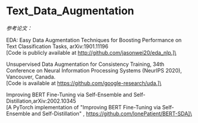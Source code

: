 # Text_Data_Augmentation
*参考论文：*

EDA: Easy Data Augmentation Techniques for Boosting Performance on Text Classification Tasks,	arXiv:1901.11196\
[Code is publicly available at http://github.com/jasonwei20/eda_nlp.]\

Unsupervised Data Augmentation for Consistency Training, 34th Conference on Neural Information Processing Systems (NeurIPS 2020), Vancouver, Canada.\
[Code is available at https://github.com/google-research/uda.]\

Improving BERT Fine-Tuning via Self-Ensemble and Self-Distillation,arXiv:2002.10345\
[A PyTorch implementation of "Improving BERT Fine-Tuning via Self-Ensemble and Self-Distillation" , https://github.com/lonePatient/BERT-SDA]\

